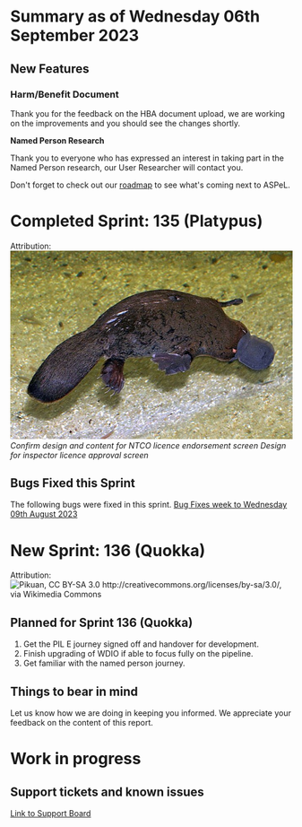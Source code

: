 # Summary as of Wednesday 06th September 2023

## New Features 
### **Harm/Benefit Document**
Thank you for the feedback on the HBA document upload, we are working on the improvements and you should see the changes shortly.

**Named Person Research**

Thank you to everyone who has expressed an interest in taking part in the Named Person research, our User Researcher will contact you. 

Don't forget to check out our [roadmap](https://roadmap.prodpad.com/937455be-8d08-11ed-aa53-2a7db0eb1d9c) to see what's coming next to ASPeL.

# Completed Sprint: 135 (Platypus)




Attribution:
![Stefan Kraft, CC BY-SA 3.0 <http://creativecommons.org/licenses/by-sa/3.0/>, via Wikimedia Commons](graphs/Platypus.jpg)
*Confirm design and content for NTCO licence endorsement screen*
*Design for inspector licence approval screen*

## Bugs Fixed this Sprint
The following bugs were fixed in this sprint.
[Bug Fixes week to Wednesday 09th August 2023](graphs/Bugs09082023.jpg)



 
# New Sprint: 136 (Quokka)

Attribution:
![Pikuan, CC BY-SA 3.0 <http://creativecommons.org/licenses/by-sa/3.0/>, via Wikimedia Commons](graphs/quokka.jpeg)





## Planned for Sprint 136 (Quokka)
1) Get the PIL E journey signed off and handover for development. 
2) Finish upgrading of WDIO if able to focus fully on the pipeline.
3) Get familiar with the named person journey.

## Things to bear in mind
Let us know how we are doing in keeping you informed. We appreciate your feedback on the content of this report.

# Work in progress

## Support tickets and known issues
[Link to Support Board](https://collaboration.homeoffice.gov.uk/jira/secure/RapidBoard.jspa?rapidView=1717)









